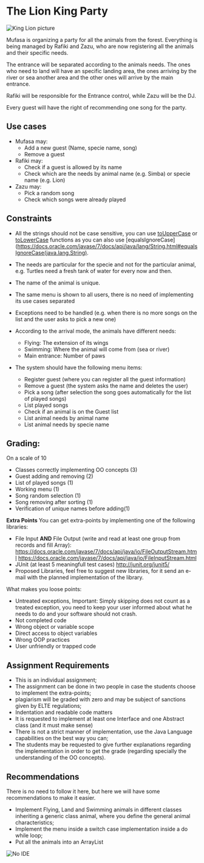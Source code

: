 # The Lion King Party

![King Lion picture](https://upload.wikimedia.org/wikipedia/en/2/23/LionKingCharacters.jpg)


Mufasa is organizing a party for all the animals from the forest. Everything is being managed by Rafiki and Zazu, who are now registering all the animals and their specific needs.

The entrance will be separated according to the animals needs. The ones who need to land will have an specific landing area, the ones arriving by the river or sea another area and the other ones will arrive by the main entrance.

Rafiki will be responsible for the Entrance control, while Zazu will be the DJ.

Every guest will have the right of recommending one song for the party.


## Use cases
* Mufasa may:
  * Add a new guest (Name, specie name, song)
  * Remove a guest
* Rafiki may:
  * Check if a guest is allowed by its name
  * Check which are the needs by animal name (e.g. Simba) or specie name (e.g. Lion)
* Zazu may:
  * Pick a random song
  * Check which songs were already played


## Constraints
* All the strings should not be case sensitive, you can use [toUpperCase](http://docs.oracle.com/javaee/5/jstl/1.1/docs/tlddocs/fn/toUpperCase.fn.html) or [toLowerCase](http://docs.oracle.com/javaee/5/jstl/1.1/docs/tlddocs/fn/toLowerCase.fn.html) functions as you can also use [equalsIgnoreCase](https://docs.oracle.com/javase/7/docs/api/java/lang/String.html#equalsIgnoreCase(java.lang.String).
* The needs are particular for the specie and not for the particular animal, e.g. Turtles need a fresh tank of water for every now and then.
* The name of the animal is unique.
* The same menu is shown to all users, there is no need of implementing its use cases separated
* Exceptions need to be handled (e.g. when there is no more songs on the list and the user asks to pick a new one)
* According to the arrival mode, the animals have different needs:
  * Flying: The extension of its wings
  * Swimming: Where the animal will come from (sea or river)
  * Main entrance: Number of paws

* The system should have the following menu items:
  * Register guest (where you can register all the guest information)
  * Remove a guest (the system asks the name and deletes the user)
  * Pick a song (after selection the song goes automatically for the list of played songs)
  * List played songs
  * Check if an animal is on the Guest list
  * List animal needs by animal name
  * List animal needs by specie name

## Grading:
  On a scale of 10
  * Classes correctly implementing OO concepts (3)
  * Guest adding and removing (2)    
  * List of played songs (1)
  * Working menu (1)
  * Song random selection (1)  
  * Song removing after sorting (1)
  * Verification of unique names before adding(1)

**Extra Points**
You can get extra-points by implementing one of the following libraries:
* File Input **AND** File Output (write and read at least one group from records and fill Array):   https://docs.oracle.com/javase/7/docs/api/java/io/FileOutputStream.html
https://docs.oracle.com/javase/7/docs/api/java/io/FileInputStream.html
* JUnit (at least 5 meaningfull test cases)
http://junit.org/junit5/
* Proposed Libraries, feel free to suggest new libraries, for it send an e-mail with the planned implementation of the library.


What makes you loose points:
  * Untreated exceptions, Important: Simply skipping does not count as a treated exception, you need to keep your user informed about what he needs to do and your software should not crash.
  * Not completed code  
  * Wrong object or variable scope  
  * Direct access to object variables
  * Wrong OOP practices
  * User unfriendly or trapped code



## Assignment Requirements
  * This is an individual assignment;
  * The assignment can be done in two people in case the students choose to implement the extra-points;
  * plagiarism will be graded with zero and may be subject of sanctions given by ELTE regulations;
  * Indentation and readable code matters
  * It is requested to implement at least one Interface and one Abstract class (and it must make sense)
  * There is not a strict manner of implementation, use the Java Language capabilities on the best way you can;
  * The students may be requested to give further explanations regarding the implementation in order to get the grade (regarding specially the understanding of the OO concepts).


## Recommendations

There is no need to follow it here, but here we will have some recommendations to make it easier.
* Implement Flying, Land and Swimming animals in different classes inheriting a generic class animal, where you define the general animal characteristics;
* Implement the menu inside a switch case implementation inside a do while loop;
* Put all the animals into an ArrayList

![No IDE](https://i.imgur.com/30o1Lqc.jpg)

